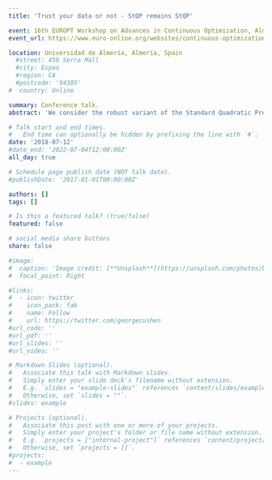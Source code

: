 ```yaml
---
title: 'Trust your data or not - StQP remains StQP'

event: 16th EUROPT Workshop on Advances in Continuous Optimization, Almeria, Spain, July 12-13, 2018
event_url: https://www.euro-online.org/websites/continuous-optimization/news/europt-workshop-2018/

location: Universidad de Almería, Almería, Spain
  #street: 450 Serra Mall
  #city: Espoo
  #region: CA
  #postcode: '94305'
#  country: Online

summary: Conference talk.
abstract: 'We consider the robust variant of the Standard Quadratic Problem (RStQP), in which a (possibly indefinite) quadratic form is extremized over the standard simplex (which is considered certain), and the quadratic form is uncertain. The uncertain data realizations are assumed to lie in known uncertainty sets modeled by, e.g., specrahedra, ellipsoids or polyhedra. We discuss cases in which the copositive relaxation of the RStQP is exact and reduces to an instance of a deterministic StQP. Computational results motivated by community detection in social networks are presented.'

# Talk start and end times.
#   End time can optionally be hidden by prefixing the line with `#`.
date: '2018-07-12'
#date_end: '2022-07-04T12:00:00Z'
all_day: true

# Schedule page publish date (NOT talk date).
#publishDate: '2017-01-01T00:00:00Z'

authors: []
tags: []

# Is this a featured talk? (true/false)
featured: false

# social media share buttons
share: false

#image:
#  caption: 'Image credit: [**Unsplash**](https://unsplash.com/photos/bzdhc5b3Bxs)'
#  focal_point: Right

#links:
#  - icon: twitter
#    icon_pack: fab
#    name: Follow
#    url: https://twitter.com/georgecushen
#url_code: ''
#url_pdf: ''
#url_slides: ''
#url_video: ''

# Markdown Slides (optional).
#   Associate this talk with Markdown slides.
#   Simply enter your slide deck's filename without extension.
#   E.g. `slides = "example-slides"` references `content/slides/example-slides.md`.
#   Otherwise, set `slides = ""`.
#slides: example

# Projects (optional).
#   Associate this post with one or more of your projects.
#   Simply enter your project's folder or file name without extension.
#   E.g. `projects = ["internal-project"]` references `content/project/deep-learning/index.md`.
#   Otherwise, set `projects = []`.
#projects:
#  - example
---
```


